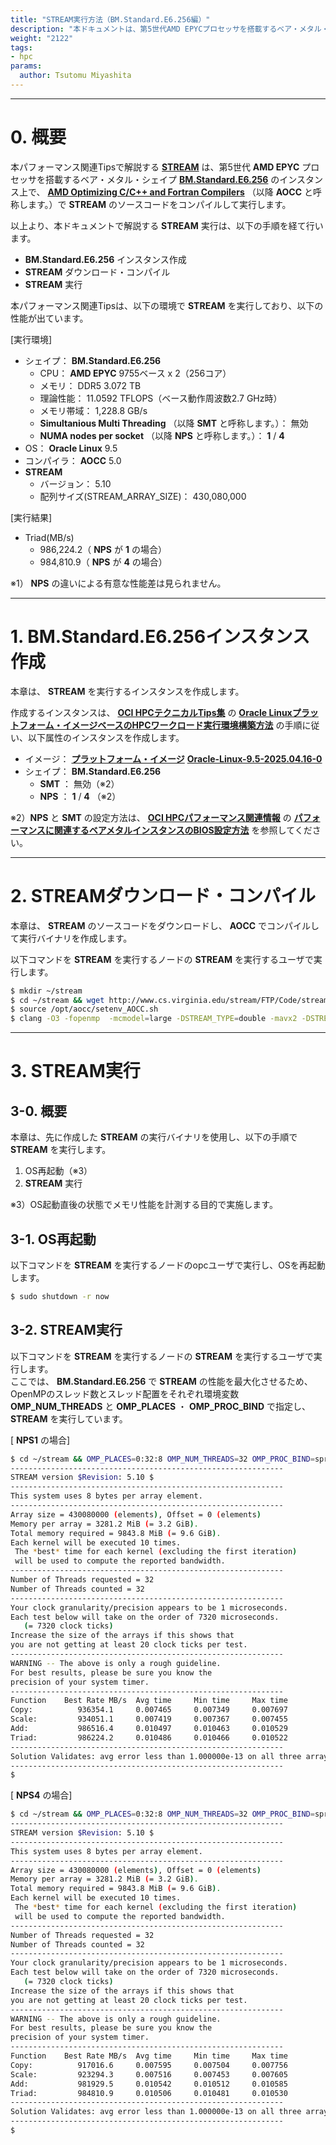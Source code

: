 ```yaml
---
title: "STREAM実行方法（BM.Standard.E6.256編）"
description: "本ドキュメントは、第5世代AMD EPYCプロセッサを搭載するベア・メタル・シェイプBM.Standard.E6.256で、メモリ帯域を計測する標準ベンチマークのSTREAMを実行する方法を解説します。"
weight: "2122"
tags:
- hpc
params:
  author: Tsutomu Miyashita
---
```


***
# 0. 概要

本パフォーマンス関連Tipsで解説する **[STREAM](https://www.cs.virginia.edu/stream/)** は、第5世代  **AMD EPYC** プロセッサを搭載するベア・メタル・シェイプ **[BM.Standard.E6.256](https://docs.oracle.com/ja-jp/iaas/Content/Compute/References/computeshapes.htm#bm-standard)** のインスタンス上で、 **[AMD Optimizing C/C++ and Fortran Compilers](https://www.amd.com/en/developer/aocc.html)** （以降 **AOCC** と呼称します。）で **STREAM** のソースコードをコンパイルして実行します。

以上より、本ドキュメントで解説する **STREAM** 実行は、以下の手順を経て行います。

- **BM.Standard.E6.256** インスタンス作成
- **STREAM** ダウンロード・コンパイル
- **STREAM** 実行

本パフォーマンス関連Tipsは、以下の環境で **STREAM** を実行しており、以下の性能が出ています。

[実行環境]

- シェイプ： **BM.Standard.E6.256**
    - CPU： **AMD EPYC** 9755ベース x 2（256コア）
    - メモリ： DDR5 3.072 TB
    - 理論性能： 11.0592 TFLOPS（ベース動作周波数2.7 GHz時）
    - メモリ帯域： 1,228.8 GB/s
    - **Simultanious Multi Threading** （以降 **SMT** と呼称します。）： 無効
    - **NUMA nodes per socket** （以降 **NPS** と呼称します。）： **1** / **4**
- OS： **Oracle Linux** 9.5
- コンパイラ： **AOCC** 5.0
- **STREAM**
    - バージョン： 5.10
    - 配列サイズ(STREAM_ARRAY_SIZE)： 430,080,000

[実行結果]

- Triad(MB/s)
    - 986,224.2（ **NPS** が **1** の場合）
    - 984,810.9（ **NPS** が **4** の場合）

※1） **NPS** の違いによる有意な性能差は見られません。

***
# 1. BM.Standard.E6.256インスタンス作成

本章は、 **STREAM** を実行するインスタンスを作成します。

作成するインスタンスは、 **[OCI HPCテクニカルTips集](/ocitutorials/hpc/#3-oci-hpcテクニカルtips集)** の **[Oracle Linuxプラットフォーム・イメージベースのHPCワークロード実行環境構築方法](/ocitutorials/hpc/tech-knowhow/build-oraclelinux-hpcenv/)** の手順に従い、以下属性のインスタンスを作成します。

- イメージ： **[プラットフォーム・イメージ](/ocitutorials/hpc/#5-17-プラットフォームイメージ)** **[Oracle-Linux-9.5-2025.04.16-0](https://docs.oracle.com/en-us/iaas/images/oracle-linux-9x/oracle-linux-9-5-2025-04-16-0.htm)**
- シェイプ： **BM.Standard.E6.256**
  - **SMT** ： 無効（※2）
  - **NPS** ： **1** / **4** （※2）

※2）**NPS** と **SMT** の設定方法は、 **[OCI HPCパフォーマンス関連情報](/ocitutorials/hpc/#2-oci-hpcパフォーマンス関連情報)** の **[パフォーマンスに関連するベアメタルインスタンスのBIOS設定方法](/ocitutorials/hpc/benchmark/bios-setting/)** を参照してください。

***
# 2. STREAMダウンロード・コンパイル

本章は、 **STREAM** のソースコードをダウンロードし、 **AOCC** でコンパイルして実行バイナリを作成します。

以下コマンドを **STREAM** を実行するノードの **STREAM** を実行するユーザで実行します。

```sh
$ mkdir ~/stream
$ cd ~/stream && wget http://www.cs.virginia.edu/stream/FTP/Code/stream.c
$ source /opt/aocc/setenv_AOCC.sh
$ clang -O3 -fopenmp  -mcmodel=large -DSTREAM_TYPE=double -mavx2 -DSTREAM_ARRAY_SIZE=430080000 -fnt-store ./stream.c
```

***
# 3. STREAM実行

## 3-0. 概要

本章は、先に作成した **STREAM** の実行バイナリを使用し、以下の手順で **STREAM** を実行します。

1. OS再起動（※3）
2. **STREAM** 実行

※3）OS起動直後の状態でメモリ性能を計測する目的で実施します。

## 3-1. OS再起動

以下コマンドを **STREAM** を実行するノードのopcユーザで実行し、OSを再起動します。

```sh
$ sudo shutdown -r now
```

## 3-2. STREAM実行

以下コマンドを **STREAM** を実行するノードの **STREAM** を実行するユーザで実行します。  
ここでは、 **BM.Standard.E6.256** で **STREAM** の性能を最大化させるため、OpenMPのスレッド数とスレッド配置をそれぞれ環境変数 **OMP_NUM_THREADS** と **OMP_PLACES** ・ **OMP_PROC_BIND** で指定し、 **STREAM** を実行しています。

[ **NPS1** の場合]

```sh
$ cd ~/stream && OMP_PLACES=0:32:8 OMP_NUM_THREADS=32 OMP_PROC_BIND=spread ./a.out
-------------------------------------------------------------
STREAM version $Revision: 5.10 $
-------------------------------------------------------------
This system uses 8 bytes per array element.
-------------------------------------------------------------
Array size = 430080000 (elements), Offset = 0 (elements)
Memory per array = 3281.2 MiB (= 3.2 GiB).
Total memory required = 9843.8 MiB (= 9.6 GiB).
Each kernel will be executed 10 times.
 The *best* time for each kernel (excluding the first iteration)
 will be used to compute the reported bandwidth.
-------------------------------------------------------------
Number of Threads requested = 32
Number of Threads counted = 32
-------------------------------------------------------------
Your clock granularity/precision appears to be 1 microseconds.
Each test below will take on the order of 7320 microseconds.
   (= 7320 clock ticks)
Increase the size of the arrays if this shows that
you are not getting at least 20 clock ticks per test.
-------------------------------------------------------------
WARNING -- The above is only a rough guideline.
For best results, please be sure you know the
precision of your system timer.
-------------------------------------------------------------
Function    Best Rate MB/s  Avg time     Min time     Max time
Copy:          936354.1     0.007465     0.007349     0.007697
Scale:         934051.1     0.007419     0.007367     0.007455
Add:           986516.4     0.010497     0.010463     0.010529
Triad:         986224.2     0.010486     0.010466     0.010522
-------------------------------------------------------------
Solution Validates: avg error less than 1.000000e-13 on all three arrays
-------------------------------------------------------------
$
```

[ **NPS4** の場合]

```sh
$ cd ~/stream && OMP_PLACES=0:32:8 OMP_NUM_THREADS=32 OMP_PROC_BIND=spread ./a.out
-------------------------------------------------------------
STREAM version $Revision: 5.10 $
-------------------------------------------------------------
This system uses 8 bytes per array element.
-------------------------------------------------------------
Array size = 430080000 (elements), Offset = 0 (elements)
Memory per array = 3281.2 MiB (= 3.2 GiB).
Total memory required = 9843.8 MiB (= 9.6 GiB).
Each kernel will be executed 10 times.
 The *best* time for each kernel (excluding the first iteration)
 will be used to compute the reported bandwidth.
-------------------------------------------------------------
Number of Threads requested = 32
Number of Threads counted = 32
-------------------------------------------------------------
Your clock granularity/precision appears to be 1 microseconds.
Each test below will take on the order of 7320 microseconds.
   (= 7320 clock ticks)
Increase the size of the arrays if this shows that
you are not getting at least 20 clock ticks per test.
-------------------------------------------------------------
WARNING -- The above is only a rough guideline.
For best results, please be sure you know the
precision of your system timer.
-------------------------------------------------------------
Function    Best Rate MB/s  Avg time     Min time     Max time
Copy:          917016.6     0.007595     0.007504     0.007756
Scale:         923294.3     0.007516     0.007453     0.007605
Add:           981929.5     0.010542     0.010512     0.010585
Triad:         984810.9     0.010506     0.010481     0.010530
-------------------------------------------------------------
Solution Validates: avg error less than 1.000000e-13 on all three arrays
-------------------------------------------------------------
$
```
